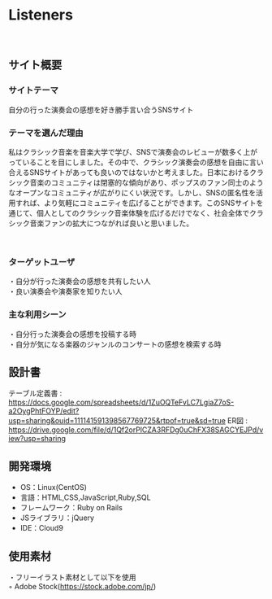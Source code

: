 # Listeners
​

## サイト概要
### サイトテーマ
自分の行った演奏会の感想を好き勝手言い合うSNSサイト​

### テーマを選んだ理由
私はクラシック音楽を音楽大学で学び、SNSで演奏会のレビューが数多く上がっていることを目にしました。その中で、クラシック演奏会の感想を自由に言い合えるSNSサイトがあっても良いのではないかと考えました。日本におけるクラシック音楽のコミュニティは閉塞的な傾向があり、ポップスのファン同士のようなオープンなコミュニティが広がりにくい状況です。しかし、SNSの匿名性を活用すれば、より気軽にコミュニティを広げることができます。このSNSサイトを通じて、個人としてのクラシック音楽体験を広げるだけでなく、社会全体でクラシック音楽ファンの拡大につながれば良いと思いました。

​

### ターゲットユーザ
・自分が行った演奏会の感想を共有したい人  
・良い演奏会や演奏家を知りたい人​

### 主な利用シーン
・自分行った演奏会の感想を投稿する時  
・自分が気になる楽器のジャンルのコンサートの感想を検索する時​

## 設計書
テーブル定義書 : https://docs.google.com/spreadsheets/d/1ZuOQTeFvLC7LgiaZ7oS-a2OygPhtFOYP/edit?usp=sharing&ouid=111141591398567769725&rtpof=true&sd=true
ER図 : https://drive.google.com/file/d/1Qf2orPlCZA3RFDg0uChFX38SAGCYEJPd/view?usp=sharing

## 開発環境
- OS：Linux(CentOS)
- 言語：HTML,CSS,JavaScript,Ruby,SQL
- フレームワーク：Ruby on Rails
- JSライブラリ：jQuery
- IDE：Cloud9
## 使用素材
・フリーイラスト素材として以下を使用  
      ◦ Adobe Stock(https://stock.adobe.com/jp/)
